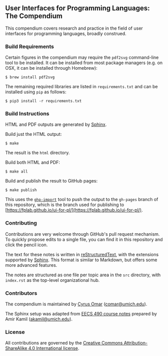 ## User Interfaces for Programming Languages: The Compendium

This compendium covers research and practice in the field of 
user interfaces for programming languages, broadly construed. 

### Build Requirements

Certain figures in the compendium may require the `pdf2svg` command-line tool to be
installed. It can be installed from most package managers (e.g. on OSX, it can be installed through Homebrew):

```
$ brew install pdf2svg
```

The remaining required libraries are listed in `requirements.txt` and can be installed using `pip` as follows:

```
$ pip3 install -r requirements.txt
```

### Build Instructions

HTML and PDF outputs are generated by
[Sphinx](http://www.sphinx-doc.org/).

Build just the HTML output:

```
$ make
```

The result is the `html` directory.

Build both HTML and PDF:

```
$ make all
```

Build and publish the result to GitHub pages:

```
$ make publish
```

This uses the [`ghp-import`](https://pypi.org/project/ghp-import/)
tool to push the output to the `gh-pages` branch of this repository,
which is the branch used for publishing to
[https://fplab.github.io/ui-for-pl/](https://fplab.github.io/ui-for-pl/).

### Contributing
Contributions are very welcome through GitHub's pull request mechanism. To quickly propose edits to a single file, you can find it in this repository and click the pencil icon. 

The text for these notes is written in
[reStructuredText](http://docutils.sourceforge.net/docs/ref/rst/directives.html),
with the extensions supported by [Sphinx](http://www.sphinx-doc.org/).
This format is similar to Markdown, but offers some more advanced features.

The notes are structured as one file per topic area in the `src`
directory, with `index.rst` as the top-level organizational hub.

### Contributors

The compendium is maintained by [Cyrus Omar](https://web.eecs.umich.edu/~comar) (comar@umich.edu).

The Sphinx setup was adapted from [EECS 490 course notes](https://github.com/eecs490/notes) prepared 
by Amir Kamil (akamil@umich.edu). 

### License 

All contributions are governed by the [Creative Commons
Attribution-ShareAlike 4.0 International
license](https://creativecommons.org/licenses/by-sa/4.0/).
